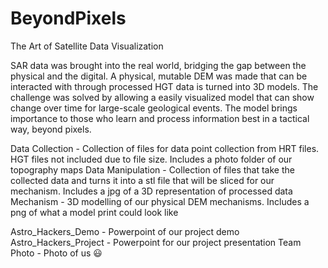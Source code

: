 # BeyondPixels
The Art of Satellite Data Visualization

SAR data was brought into the real world, bridging the gap between the physical and the digital. A physical, mutable DEM was made that can be interacted with through processed HGT data is turned into 3D models. The challenge was solved by allowing a easily visualized model that can show change over time for large-scale geological events. The model brings importance to those who learn and process information best in a tactical way, beyond pixels. 

Data Collection - Collection of files for data point collection from HRT files. HGT files not included due to file size. Includes a photo folder of our topography maps
Data Manipulation - Collection of files that take the collected data and turns it into a stl file that will be sliced for our mechanism. Includes a jpg of a 3D representation of processed data 
Mechanism - 3D modelling of our physical DEM mechanisms. Includes a png of what a model print could look like

Astro_Hackers_Demo - Powerpoint of our project demo
Astro_Hackers_Project - Powerpoint for our project presentation
Team Photo - Photo of us 😃